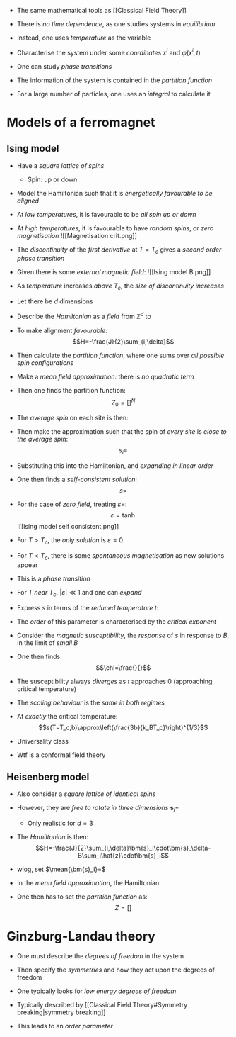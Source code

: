 - The same mathematical tools as [[Classical Field Theory]]
- There is _no time dependence_, as one studies systems in _equilibrium_
- Instead, one uses _temperature_ as the variable

- Characterise the system under some _coordinates_ $x^i$ and $\varphi(x^i,t)$
- One can study _phase transitions_

- The information of the system is contained in the _partition function_
- For a large number of particles, one uses an _integral_ to calculate it
# Models of a ferromagnet

## Ising model
- Have a _square lattice of spins_
	- Spin: up or down
- Model the Hamiltonian such that it is _energetically favourable to be aligned_

- At _low temperatures_, it is favourable to be _all spin up or down_
- At _high temperatures_, it is favourable to have _random spins_, or _zero magnetisation_
![[Magnetisation crit.png]]
- The _discontinuity_ of the _first derivative_ at $T=T_c$ gives a _second order phase transition_

- Given there is some _external magnetic field_:
![[Ising model B.png]]
- As _temperature_ increases _above_ $T_c$, the _size of discontinuity increases_

- Let there be $d$ dimensions
- Describe the _Hamiltonian_ as a _field_ from $\mathbb{Z}^d$ to
- To make alignment _favourable_:
$$H=-\frac{J}{2}\sum_{i,\delta}$$
- Then calculate the _partition function_, where one sums over _all possible spin configurations_

- Make a _mean field approximation_: there is _no quadratic term_
- Then one finds the partition function:
$$Z_0=\left[\right]^N$$
- The _average spin_ on each site is then:

- Then make the approximation such that the spin of _every site_ is _close to the average spin_:
$$s_i=$$

- Substituting this into the Hamiltonian, and _expanding in linear order_

- One then finds a _self-consistent solution_:
$$s=$$

- For the case of _zero field_, treating $\varepsilon=$:
$$\varepsilon=\tanh$$
![[ising model self consistent.png]]
- For $T>T_c$, the _only solution_ is $\varepsilon=0$
- For $T<T_c$, there is some _spontaneous magnetisation_ as new solutions appear
- This is a _phase transition_

- For $T$ _near_ $T_c$, $|\varepsilon|\ll1$ and one can _expand_

- Express $s$ in terms of the _reduced temperature_ $t$:

- The _order_ of this parameter is characterised by the _critical exponent_

- Consider the _magnetic susceptibility_, the _response_ of $s$ in response to $B$, in the limit of _small_ $B$
- One then finds:
$$\chi=\frac{}{}$$
- The susceptibility always _diverges_ as $t$ approaches $0$ (approaching critical temperature)
- The _scaling behaviour_ is the _same in both regimes_

- At _exactly_ the critical temperature:
$$s(T=T_c,b)\approx\left(\frac{3b}{k_BT_c}\right)^{1/3}$$

- Universality class

- Wtf is a conformal field theory

## Heisenberg model
- Also consider a _square lattice of identical spins_
- However, they are _free to rotate in three dimensions_ $\bm{s}_i=$
	- Only realistic for $d=3$
- The _Hamiltonian_ is then:
$$H=-\frac{J}{2}\sum_{i,\delta}\bm{s}_i\cdot\bm{s}_\delta-B\sum_i\hat{z}\cdot\bm{s}_i$$
- wlog, set $\mean{\bm{s}_i}=$

- In the _mean field approximation_, the Hamiltonian:

- One then has to set the _partition function_ as:
$$Z=\left[\right]$$

# Ginzburg-Landau theory
- One must describe the _degrees of freedom_ in the system
- Then specify the _symmetries_ and how they act upon the degrees of freedom

- One typically looks for _low energy degrees of freedom_
- Typically described by [[Classical Field Theory#Symmetry breaking|symmetry breaking]]
- This leads to an _order parameter_